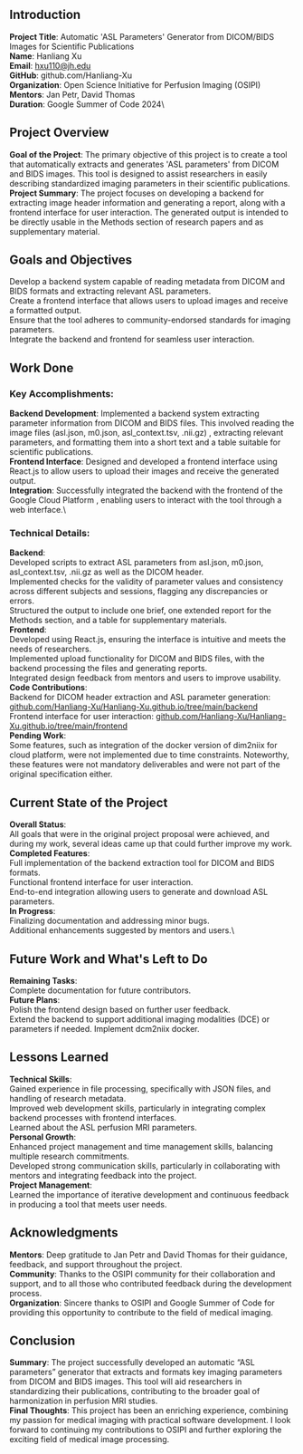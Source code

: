 ## Introduction
**Project Title**: Automatic 'ASL Parameters' Generator from DICOM/BIDS Images for Scientific
Publications\
**Name**: Hanliang Xu\
**Email**: hxu110@jh.edu\
**GitHub**: github.com/Hanliang-Xu\
**Organization**: Open Science Initiative for Perfusion Imaging (OSIPI)\
**Mentors**: Jan Petr, David Thomas\
**Duration**: Google Summer of Code 2024\

## Project Overview
**Goal of the Project**: The primary objective of this project is to create a tool that
automatically extracts and generates 'ASL parameters' from DICOM and BIDS images. This tool is
designed to assist researchers in easily describing standardized imaging parameters in their
scientific publications.\
**Project Summary**: The project focuses on developing a backend for extracting image header
information and generating a report, along with a frontend interface for user interaction. The
generated output is intended to be directly usable in the Methods section of research papers and
as supplementary material.

## Goals and Objectives
Develop a backend system capable of reading metadata from DICOM and BIDS formats and extracting
relevant ASL parameters.\
Create a frontend interface that allows users to upload images and receive a formatted output.\
Ensure that the tool adheres to community-endorsed standards for imaging parameters.\
Integrate the backend and frontend for seamless user interaction.

## Work Done
### Key Accomplishments:
**Backend Development**: Implemented a backend system extracting parameter information from DICOM
and BIDS files. This involved reading the image files (asl.json, m0.json, asl_context.tsv, .nii.gz)
, extracting relevant parameters, and formatting them into a short text and a table suitable for
scientific publications.\
**Frontend Interface**: Designed and developed a frontend interface using React.js to allow users
to upload their images and receive the generated output.\
**Integration**: Successfully integrated the backend with the frontend of the Google Cloud Platform
, enabling users to interact with the tool through a web interface.\
### Technical Details:
**Backend**:\
Developed scripts to extract ASL parameters from asl.json, m0.json, asl_context.tsv, .nii.gz as
well as the DICOM header.\
Implemented checks for the validity of parameter values and consistency across different subjects
and sessions, flagging any discrepancies or errors.\
Structured the output to include one brief, one extended report for the Methods section, and a
table for supplementary materials.\
**Frontend**:\
Developed using React.js, ensuring the interface is intuitive and meets the needs of researchers.\
Implemented upload functionality for DICOM and BIDS files, with the backend processing the files
and generating reports.\
Integrated design feedback from mentors and users to improve usability.\
**Code Contributions**:\
Backend for DICOM header extraction and ASL parameter generation:
[github.com/Hanliang-Xu/Hanliang-Xu.github.io/tree/main/backend](github.com/Hanliang-Xu/Hanliang-Xu.github.io/tree/main/backend)\
Frontend interface for user interaction: [github.com/Hanliang-Xu/Hanliang-Xu.github.io/tree/main/frontend](github.com/Hanliang-Xu/Hanliang-Xu.github.io/tree/main/frontend)\
**Pending Work**:\
Some features, such as integration of the docker version of dim2niix for cloud platform, were
not implemented due to time constraints. Noteworthy, these features were not mandatory
deliverables and were not part of the original specification either. 

## Current State of the Project
**Overall Status**:\
All goals that were in the original project proposal were achieved, and during my work, several
ideas came up that could further improve my work.\
**Completed Features**:\
Full implementation of the backend extraction tool for DICOM and BIDS formats.\
Functional frontend interface for user interaction.\
End-to-end integration allowing users to generate and download ASL parameters.\
**In Progress**:\
Finalizing documentation and addressing minor bugs.\
Additional enhancements suggested by mentors and users.\

## Future Work and What's Left to Do
**Remaining Tasks**:\
Complete documentation for future contributors.\
**Future Plans**:\
Polish the frontend design based on further user feedback.\
Extend the backend to support additional imaging modalities (DCE) or parameters if needed.
Implement dcm2niix docker.

## Lessons Learned
**Technical Skills**:\
Gained experience in file processing, specifically with JSON files, and handling of research
metadata.\
Improved web development skills, particularly in integrating complex backend processes with
frontend interfaces.\
Learned about the ASL perfusion MRI parameters.\
**Personal Growth**:\
Enhanced project management and time management skills, balancing multiple research commitments.\
Developed strong communication skills, particularly in collaborating with mentors and integrating
feedback into the project.\
**Project Management**:\
Learned the importance of iterative development and continuous feedback in producing a tool that
meets user needs.

## Acknowledgments
**Mentors**: Deep gratitude to Jan Petr and David Thomas for their guidance, feedback, and support
throughout the project.\
**Community**: Thanks to the OSIPI community for their collaboration and support, and to all those
who contributed feedback during the development process.\
**Organization**: Sincere thanks to OSIPI and Google Summer of Code for providing this opportunity
to contribute to the field of medical imaging.

## Conclusion
**Summary**: The project successfully developed an automatic “ASL parameters” generator that
extracts and formats key imaging parameters from DICOM and BIDS images. This tool will aid
researchers in standardizing their publications, contributing to the broader goal of harmonization
in perfusion MRI studies.\
**Final Thoughts**: This project has been an enriching experience, combining my passion for medical
imaging with practical software development. I look forward to continuing my contributions to OSIPI
and further exploring the exciting field of medical image processing.